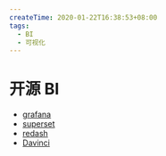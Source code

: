 ```yaml
---
createTime: 2020-01-22T16:38:53+08:00
tags:
  - BI
  - 可视化
---
```


# 开源 BI

- [grafana](https://gitee.com/mirrors/grafana)
- [superset](https://gitee.com/mirrors/Superset)
- [redash](https://gitee.com/mirrors/redash)
- [Davinci](https://gitee.com/mirrors/Davinci)